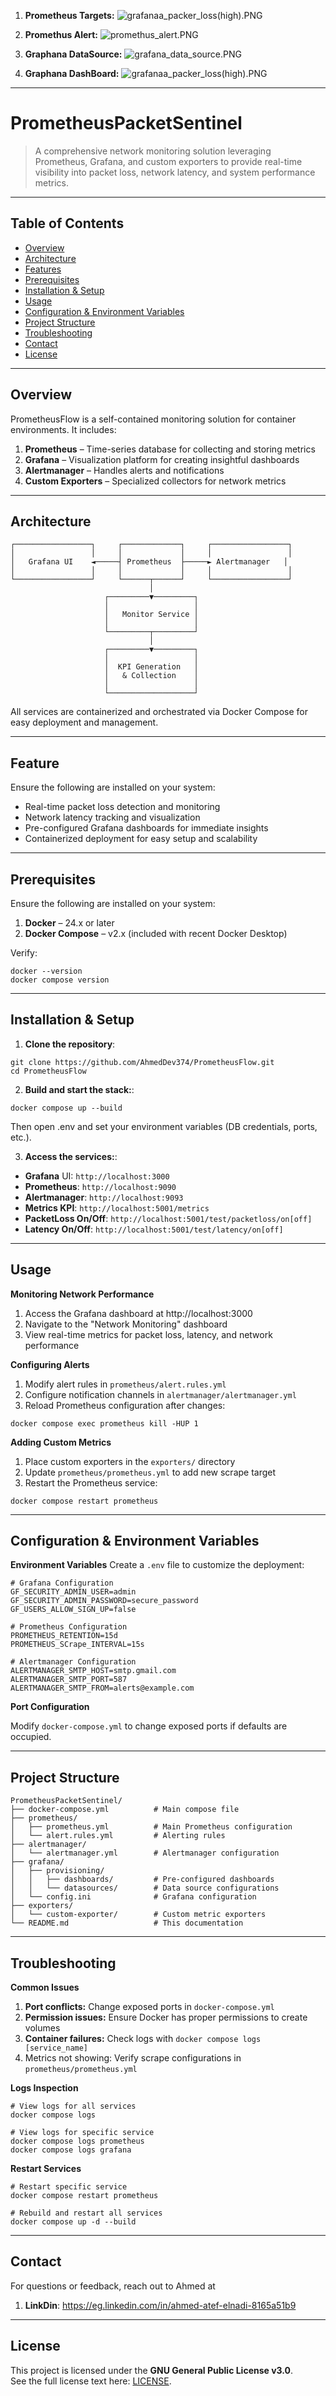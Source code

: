 1. **Prometheus Targets:** 
![grafanaa_packer_loss(high).PNG](images/grafanaa_packer_loss(high).PNG)

2. **Promethus Alert:** 
![promethus_alert.PNG](images/promethus_alert.PNG)

3. **Graphana DataSource:** 
![grafana_data_source.PNG](images/grafana_data_source.PNG)  

4. **Graphana DashBoard:** 
![grafanaa_packer_loss(high).PNG](images/grafanaa_packer_loss(high).PNG)


---

# PrometheusPacketSentinel

> A comprehensive network monitoring solution leveraging Prometheus, Grafana, and custom exporters to provide real-time visibility into packet loss, network latency, and system performance metrics.

---

##  Table of Contents

- [Overview](#overview)  
- [Architecture](#architecture)
- [Features](#features)   
- [Prerequisites](#prerequisites)  
- [Installation & Setup](#installation--setup)  
- [Usage](#usage)  
- [Configuration & Environment Variables](#configuration--environment-variables)  
- [Project Structure](#project-structure)
- [Troubleshooting](#Troubleshooting)  
- [Contact](#contact)  
- [License](#license)

---

## Overview

PrometheusFlow is a self-contained monitoring solution for container environments. It includes:

1. **Prometheus** – Time-series database for collecting and storing metrics
2. **Grafana** – Visualization platform for creating insightful dashboards
3. **Alertmanager** – Handles alerts and notifications
4. **Custom Exporters** – Specialized collectors for network metrics

---

## Architecture

```plaintext
┌─────────────────┐     ┌─────────────┐     ┌─────────────────┐
│                 │     │             │     │                 │
│   Grafana UI    ◄─────┤ Prometheus  ├─────► Alertmanager   │
│                 │     │             │     │                 │
└─────────────────┘     └──────┬──────┘     └─────────────────┘
                               │
                     ┌─────────▼─────────┐
                     │                   │
                     │   Monitor Service │
                     │                   │
                     └─────────┬─────────┘
                               │
                     ┌─────────▼─────────┐
                     │                   │
                     │  KPI Generation   │
                     │   & Collection    │
                     │                   │
                     └───────────────────┘
```
All services are containerized and orchestrated via Docker Compose for easy deployment and management.

---
## Feature

Ensure the following are installed on your system:
  - Real-time packet loss detection and monitoring
  - Network latency tracking and visualization
  - Pre-configured Grafana dashboards for immediate insights
  - Containerized deployment for easy setup and scalability

---

## Prerequisites

Ensure the following are installed on your system:

1. **Docker** – 24.x or later
2. **Docker Compose** – v2.x (included with recent Docker Desktop)

Verify:

```plaintext
docker --version
docker compose version
```

---

## Installation & Setup

1. **Clone the repository**:
```plaintext
git clone https://github.com/AhmedDev374/PrometheusFlow.git
cd PrometheusFlow
```

2. **Build and start the stack:**:
```plaintext
docker compose up --build
```
Then open .env and set your environment variables (DB credentials, ports, etc.).

3. **Access the services:**:

  - **Grafana** UI: ```http://localhost:3000```
  - **Prometheus**: ```http://localhost:9090```
  - **Alertmanager**: ```http://localhost:9093```
  - **Metrics KPI**: ```http://localhost:5001/metrics```
  - **PacketLoss On/Off**: ```http://localhost:5001/test/packetloss/on[off]```
  - **Latency On/Off**: ```http://localhost:5001/test/latency/on[off]```

---

## Usage
**Monitoring Network Performance**

1. Access the Grafana dashboard at http://localhost:3000
2. Navigate to the "Network Monitoring" dashboard
3. View real-time metrics for packet loss, latency, and network performance

**Configuring Alerts**

1. Modify alert rules in ```prometheus/alert.rules.yml```
2. Configure notification channels in ```alertmanager/alertmanager.yml```
3. Reload Prometheus configuration after changes:

```plaintext
docker compose exec prometheus kill -HUP 1
```
**Adding Custom Metrics**

1. Place custom exporters in the ```exporters/``` directory
2. Update ```prometheus/prometheus.yml``` to add new scrape target
3. Restart the Prometheus service:
```plaintext
docker compose restart prometheus
```
---

## Configuration & Environment Variables

**Environment Variables**
Create a ```.env``` file to customize the deployment:

```plaintext
# Grafana Configuration
GF_SECURITY_ADMIN_USER=admin
GF_SECURITY_ADMIN_PASSWORD=secure_password
GF_USERS_ALLOW_SIGN_UP=false

# Prometheus Configuration
PROMETHEUS_RETENTION=15d
PROMETHEUS_SCrape_INTERVAL=15s

# Alertmanager Configuration
ALERTMANAGER_SMTP_HOST=smtp.gmail.com
ALERTMANAGER_SMTP_PORT=587
ALERTMANAGER_SMTP_FROM=alerts@example.com
```
**Port Configuration**

Modify ```docker-compose.yml``` to change exposed ports if defaults are occupied.

---

## Project Structure
```plaintext
PrometheusPacketSentinel/
├── docker-compose.yml          # Main compose file
├── prometheus/
│   ├── prometheus.yml          # Main Prometheus configuration
│   └── alert.rules.yml         # Alerting rules
├── alertmanager/
│   └── alertmanager.yml        # Alertmanager configuration
├── grafana/
│   ├── provisioning/
│   │   ├── dashboards/         # Pre-configured dashboards
│   │   └── datasources/        # Data source configurations
│   └── config.ini              # Grafana configuration
├── exporters/
│   └── custom-exporter/        # Custom metric exporters
└── README.md                   # This documentation
```
---

## Troubleshooting

**Common Issues**
  1. **Port conflicts:** Change exposed ports in ```docker-compose.yml```
  2. **Permission issues:** Ensure Docker has proper permissions to create volumes
  3. **Container failures:** Check logs with ```docker compose logs [service_name]```
  4. Metrics not showing: Verify scrape configurations in ```prometheus/prometheus.yml```

**Logs Inspection**
```plaintext
# View logs for all services
docker compose logs

# View logs for specific service
docker compose logs prometheus
docker compose logs grafana
```

**Restart Services**
```plaintext
# Restart specific service
docker compose restart prometheus

# Rebuild and restart all services
docker compose up -d --build
```

---

## Contact

For questions or feedback, reach out to Ahmed at

1. **LinkDin**: https://eg.linkedin.com/in/ahmed-atef-elnadi-8165a51b9

---

## License

This project is licensed under the **GNU General Public License v3.0**.  
See the full license text here: [LICENSE](LICENSE).


